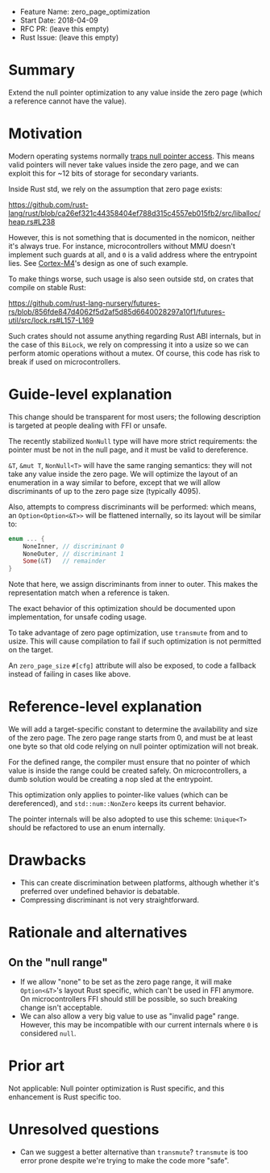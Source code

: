 - Feature Name: zero_page_optimization
- Start Date: 2018-04-09
- RFC PR: (leave this empty)
- Rust Issue: (leave this empty)

# Summary
[summary]: #summary

Extend the null pointer optimization to any value inside the zero page (which a
reference cannot have the value).

# Motivation
[motivation]: #motivation

Modern operating systems normally [traps null pointer access](https://en.wikipedia.org/wiki/Zero_page).
This means valid pointers will never take values inside the zero page, and we
can exploit this for ~12 bits of storage for secondary variants.

Inside Rust std, we rely on the assumption that zero page exists:

https://github.com/rust-lang/rust/blob/ca26ef321c44358404ef788d315c4557eb015fb2/src/liballoc/heap.rs#L238

However, this is not something that is documented in the nomicon, neither it's
always true. For instance, microcontrollers without MMU doesn't implement such
guards at all, and `0` is a valid address where the entrypoint lies. See
[Cortex-M4](https://developer.arm.com/docs/ddi0439/latest/programmers-model/system-address-map)'s
design as one of such example.

To make things worse, such usage is also seen outside std, on crates that compile
on stable Rust:

https://github.com/rust-lang-nursery/futures-rs/blob/856fde847d4062f5d2af5d85d6640028297a10f1/futures-util/src/lock.rs#L157-L169

Such crates should not assume anything regarding Rust ABI internals, but in the
case of this `BiLock`, we rely on compressing it into a usize so we can perform
atomic operations without a mutex. Of course, this code has risk to break if
used on microcontrollers.

# Guide-level explanation
[guide-level-explanation]: #guide-level-explanation

This change should be transparent for most users; the following description is
targeted at people dealing with FFI or unsafe.

The recently stabilized `NonNull` type will have more strict requirements:
the pointer must be not in the null page, and it must be valid to dereference.

`&T`, `&mut T`, `NonNull<T>` will have the same ranging semantics:
they will not take any value inside the zero page. We will optimize the layout
of an enumeration in a way similar to before, except that we will allow
discriminants of up to the zero page size (typically 4095).

Also, attempts to compress discriminants will be performed: which means, an
`Option<Option<&T>>` will be flattened internally, so its layout will be similar
to:

```rust
enum ... {
    NoneInner, // discriminant 0
    NoneOuter, // discriminant 1
    Some(&T)   // remainder
}
```

Note that here, we assign discriminants from inner to outer. This makes the
representation match when a reference is taken.

The exact behavior of this optimization should be documented upon implementation,
for unsafe coding usage.

To take advantage of zero page optimization, use `transmute` from and to usize.
This will cause compilation to fail if such optimization is not permitted on
the target.

An `zero_page_size` `#[cfg]` attribute will also be exposed, to code a fallback
instead of failing in cases like above.

# Reference-level explanation
[reference-level-explanation]: #reference-level-explanation

We will add a target-specific constant to determine the availability and size
of the zero page. The zero page range starts from 0, and must be at least one
byte so that old code relying on null pointer optimization will not break.

For the defined range, the compiler must ensure that no pointer of which value
is inside the range could be created safely. On microcontrollers, a dumb solution
would be creating a nop sled at the entrypoint.

This optimization only applies to pointer-like values (which can be dereferenced),
and `std::num::NonZero` keeps its current behavior.

The pointer internals will be also adopted to use this scheme: `Unique<T>` should
be refactored to use an enum internally.

# Drawbacks
[drawbacks]: #drawbacks

- This can create discrimination between platforms, although whether it's preferred
over undefined behavior is debatable.
- Compressing discriminant is not very straightforward.

# Rationale and alternatives
[alternatives]: #alternatives

## On the "null range"

- If we allow "none" to be set as the zero page range, it will make `Option<&T>`'s
layout Rust specific, which can't be used in FFI anymore. On microcontrollers
FFI should still be possible, so such breaking change isn't acceptable.
- We can also allow a very big value to use as "invalid page" range. However, this
may be incompatible with our current internals where `0` is considered `null`.

# Prior art
[prior-art]: #prior-art

Not applicable: Null pointer optimization is Rust specific, and this enhancement
is Rust specific too.

# Unresolved questions
[unresolved]: #unresolved-questions

- Can we suggest a better alternative than `transmute`? `transmute` is too
error prone despite we're trying to make the code more "safe".
